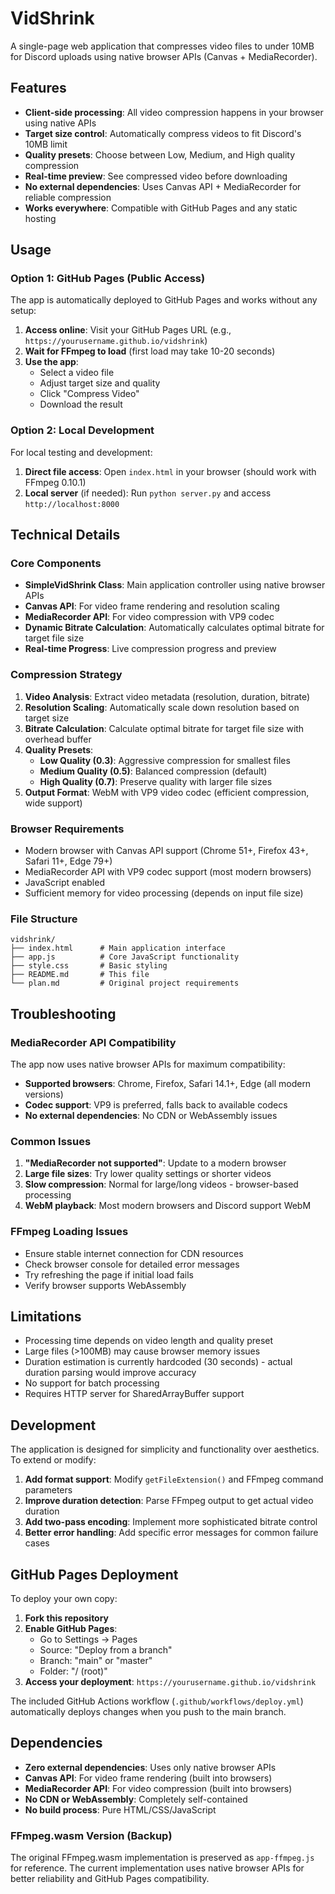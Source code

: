 # VidShrink

A single-page web application that compresses video files to under 10MB for Discord uploads using native browser APIs (Canvas + MediaRecorder).

## Features

- **Client-side processing**: All video compression happens in your browser using native APIs
- **Target size control**: Automatically compress videos to fit Discord's 10MB limit
- **Quality presets**: Choose between Low, Medium, and High quality compression
- **Real-time preview**: See compressed video before downloading
- **No external dependencies**: Uses Canvas API + MediaRecorder for reliable compression
- **Works everywhere**: Compatible with GitHub Pages and any static hosting

## Usage

### Option 1: GitHub Pages (Public Access)

The app is automatically deployed to GitHub Pages and works without any setup:

1. **Access online**: Visit your GitHub Pages URL (e.g., `https://yourusername.github.io/vidshrink`)
2. **Wait for FFmpeg to load** (first load may take 10-20 seconds)
3. **Use the app**:
   - Select a video file
   - Adjust target size and quality
   - Click "Compress Video"
   - Download the result

### Option 2: Local Development

For local testing and development:

1. **Direct file access**: Open `index.html` in your browser (should work with FFmpeg 0.10.1)
2. **Local server** (if needed): Run `python server.py` and access `http://localhost:8000`

## Technical Details

### Core Components

- **SimpleVidShrink Class**: Main application controller using native browser APIs
- **Canvas API**: For video frame rendering and resolution scaling
- **MediaRecorder API**: For video compression with VP9 codec
- **Dynamic Bitrate Calculation**: Automatically calculates optimal bitrate for target file size
- **Real-time Progress**: Live compression progress and preview

### Compression Strategy

1. **Video Analysis**: Extract video metadata (resolution, duration, bitrate)
2. **Resolution Scaling**: Automatically scale down resolution based on target size
3. **Bitrate Calculation**: Calculate optimal bitrate for target file size with overhead buffer
4. **Quality Presets**:
   - **Low Quality (0.3)**: Aggressive compression for smallest files
   - **Medium Quality (0.5)**: Balanced compression (default)
   - **High Quality (0.7)**: Preserve quality with larger file sizes
5. **Output Format**: WebM with VP9 video codec (efficient compression, wide support)

### Browser Requirements

- Modern browser with Canvas API support (Chrome 51+, Firefox 43+, Safari 11+, Edge 79+)
- MediaRecorder API with VP9 codec support (most modern browsers)
- JavaScript enabled
- Sufficient memory for video processing (depends on input file size)

### File Structure

```
vidshrink/
├── index.html      # Main application interface
├── app.js          # Core JavaScript functionality
├── style.css       # Basic styling
├── README.md       # This file
└── plan.md         # Original project requirements
```

## Troubleshooting

### MediaRecorder API Compatibility

The app now uses native browser APIs for maximum compatibility:

- **Supported browsers**: Chrome, Firefox, Safari 14.1+, Edge (all modern versions)
- **Codec support**: VP9 is preferred, falls back to available codecs
- **No external dependencies**: No CDN or WebAssembly issues

### Common Issues

1. **"MediaRecorder not supported"**: Update to a modern browser
2. **Large file sizes**: Try lower quality settings or shorter videos
3. **Slow compression**: Normal for large/long videos - browser-based processing
4. **WebM playback**: Most modern browsers and Discord support WebM

### FFmpeg Loading Issues

- Ensure stable internet connection for CDN resources
- Check browser console for detailed error messages
- Try refreshing the page if initial load fails
- Verify browser supports WebAssembly

## Limitations

- Processing time depends on video length and quality preset
- Large files (>100MB) may cause browser memory issues
- Duration estimation is currently hardcoded (30 seconds) - actual duration parsing would improve accuracy
- No support for batch processing
- Requires HTTP server for SharedArrayBuffer support

## Development

The application is designed for simplicity and functionality over aesthetics. To extend or modify:

1. **Add format support**: Modify `getFileExtension()` and FFmpeg command parameters
2. **Improve duration detection**: Parse FFmpeg output to get actual video duration
3. **Add two-pass encoding**: Implement more sophisticated bitrate control
4. **Better error handling**: Add specific error messages for common failure cases

## GitHub Pages Deployment

To deploy your own copy:

1. **Fork this repository**
2. **Enable GitHub Pages**:
   - Go to Settings → Pages
   - Source: "Deploy from a branch"
   - Branch: "main" or "master"
   - Folder: "/ (root)"
3. **Access your deployment**: `https://yourusername.github.io/vidshrink`

The included GitHub Actions workflow (`.github/workflows/deploy.yml`) automatically deploys changes when you push to the main branch.

## Dependencies

- **Zero external dependencies**: Uses only native browser APIs
- **Canvas API**: For video frame rendering (built into browsers)
- **MediaRecorder API**: For video compression (built into browsers)
- **No CDN or WebAssembly**: Completely self-contained
- **No build process**: Pure HTML/CSS/JavaScript

### FFmpeg.wasm Version (Backup)

The original FFmpeg.wasm implementation is preserved as `app-ffmpeg.js` for reference. The current implementation uses native browser APIs for better reliability and GitHub Pages compatibility.
